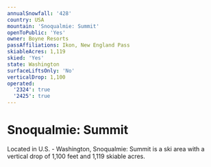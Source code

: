 ```yaml
---
annualSnowfall: '428'
country: USA
mountain: 'Snoqualmie: Summit'
openToPublic: 'Yes'
owner: Boyne Resorts
passAffiliations: Ikon, New England Pass
skiableAcres: 1,119
skied: 'Yes'
state: Washington
surfaceLiftsOnly: 'No'
verticalDrop: 1,100
operated:
  '2324': true
  '2425': true
---
```



# Snoqualmie: Summit

Located in U.S. - Washington, Snoqualmie: Summit is a ski area with a vertical drop of 1,100 feet and 1,119 skiable acres.
